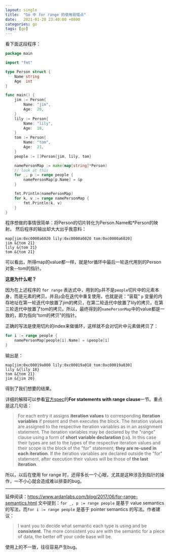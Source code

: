 ```yaml
---
layout: single
title:  "Go 中 for range 的使用易错点"
date:   2021-01-20 23:40:00 +0800
categories: go
tags: [go]
---
```


看下面这段程序：
```go
package main

import "fmt"

type Person struct {
	Name string
	Age  int
}

func main() {
	jim := Person{
		Name: "jim",
		Age:  20,
	}
	lily := Person{
		Name: "lily",
		Age:  18,
	}
	tom := Person{
		Name: "tom",
		Age:  21,
	}
	people := []Person{jim, lily, tom}

	namePersonMap := make(map[string]*Person)
	// look at this
	for _, p := range people {
		namePersonMap[p.Name] = &p
	}

	fmt.Println(namePersonMap)
	for k, v := range namePersonMap {
		fmt.Println(k, v)
	}
}
```
程序想做的事情很简单：将Person的切片转化为Person.Name和*Person的映射。
然后程序的输出却大大出乎我意料：
```
map[jim:0xc0000a6020 lily:0xc0000a6020 tom:0xc0000a6020]
jim &{tom 21}
lily &{tom 21}
tom &{tom 21}
```

可以看出，所得map的value都一样，就是for循环中最后一轮迭代用到的Person对象--tom的指针。

**这是为什么呢？**

因为在上述程序的 `for range` 表达式中，用到的`p`并不是`people`切片中的元素本身，而是元素的拷贝。并且`p`会在迭代中重复使用，也就是说：“装载” `p` 变量的内存地址在第一轮迭代中放置了jim的拷贝，在第二轮迭代中放置了lily的拷贝，在第三轮迭代中放置了tom的拷贝。所以，最终得到的`namePersonMap`中的value都是一致的，即为指向“tom的拷贝”的指针。

正确的写法是使用切片的index来做循环，这样就不会对切片中元素做拷贝了：
```go
for i := range people {
    namePersonMap[people[i].Name] = &people[i]
}
```
输出是：
```
map[jim:0xc00019a000 lily:0xc00019a018 tom:0xc00019a030]
lily &{lily 18}
tom &{tom 21}
jim &{jim 20}
```
得到了我们想要的结果。


详细的解释可以参看[官方spec](https://golang.org/ref/spec)的**For statements with range clause**一节。重点是这几句话：
> For each entry it assigns **iteration values** to corresponding **iteration variables** if present and then executes the block.
> The iteration values are assigned to the respective iteration variables as in an assignment statement.
> The iteration variables may be declared by the "range" clause using a form of **short variable declaration (:=)**. In this case their types are set to the types of the respective iteration values and their scope is the block of the "for" statement; **they are re-used in each iteration**. If the iteration variables are declared outside the "for" statement, after execution their values will be those of **the last iteration**.

所以，以后在使用 for range 时，还得多长一个心眼，尤其是这种涉及到指针的操作，一不小心就会造成难以排查的bug。


---

延伸阅读：https://www.ardanlabs.com/blog/2017/06/for-range-semantics.html
文中提到：`for _, p := range people` 是基于 value semantics 的写法，而`for i := range people` 是基于 pointer semantics 的写法。作者建议：

> I want you to decide what semantic each type is using and be **consistent**. The more consistent you are with the semantic for a piece of data, the better off your code base will be.

使用上的不一致，往往容易产生bug。